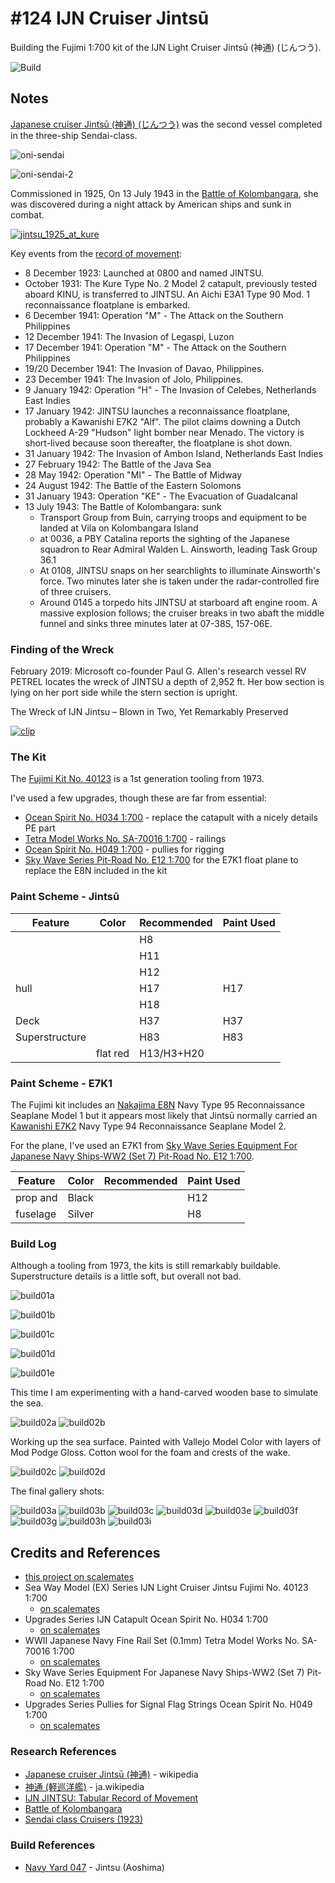 # #124 IJN Cruiser Jintsū

Building the Fujimi 1:700 kit of the IJN Light Cruiser Jintsū (神通) (じんつう).

![Build](./assets/Jintsu_build.jpg?raw=true)

## Notes

[Japanese cruiser Jintsū (神通) (じんつう)](https://en.wikipedia.org/wiki/Japanese_cruiser_Jints%C5%AB)
was the second vessel completed in the three-ship Sendai-class.

![oni-sendai](./assets/oni-sendai.jpg)

![oni-sendai-2](./assets/oni-sendai-2.jpg)

Commissioned in 1925, On 13 July 1943 in the
[Battle of Kolombangara](https://en.wikipedia.org/wiki/Battle_of_Kolombangara),
she was discovered during a night attack by American ships and sunk in combat.

[![jintsu_1925_at_kure](./assets/jintsu_1925_at_kure.jpg)](https://en.wikipedia.org/wiki/Japanese_cruiser_Jints%C5%AB)

Key events from the [record of movement](http://www.combinedfleet.com/jintsu_t.htm):

* 8 December 1923: Launched at 0800 and named JINTSU.
* October 1931: The Kure Type No. 2 Model 2 catapult, previously tested aboard KINU, is transferred to JINTSU. An Aichi E3A1 Type 90 Mod. 1 reconnaissance floatplane is embarked.
* 6 December 1941: Operation "M" - The Attack on the Southern Philippines
* 12 December 1941: The Invasion of Legaspi, Luzon
* 17 December 1941: Operation "M" - The Attack on the Southern Philippines
* 19/20 December 1941: The Invasion of Davao, Philippines.
* 23 December 1941: The Invasion of Jolo, Philippines.
* 9 January 1942: Operation "H" - The Invasion of Celebes, Netherlands East Indies
* 17 January 1942: JINTSU launches a reconnaissance floatplane, probably a Kawanishi E7K2 "Alf". The pilot claims downing a Dutch Lockheed A-29 "Hudson" light bomber near Menado. The victory is short-lived because soon thereafter, the floatplane is shot down.
* 31 January 1942: The Invasion of Ambon Island, Netherlands East Indies
* 27 February 1942: The Battle of the Java Sea
* 28 May 1942: Operation "MI" - The Battle of Midway
* 24 August 1942: The Battle of the Eastern Solomons
* 31 January 1943: Operation "KE" - The Evacuation of Guadalcanal
* 13 July 1943: The Battle of Kolombangara: sunk
    * Transport Group from Buin, carrying troops and equipment to be landed at Vila on Kolombangara Island
    * at 0036, a PBY Catalina reports the sighting of the Japanese squadron to Rear Admiral Walden L. Ainsworth, leading Task Group 36.1
    * At 0108, JINTSU snaps on her searchlights to illuminate Ainsworth's force. Two minutes later she is taken under the radar-controlled fire of three cruisers.
    * Around 0145 a torpedo hits JINTSU at starboard aft engine room. A massive explosion follows; the cruiser breaks in two abaft the middle funnel and sinks three minutes later at 07-38S, 157-06E.

### Finding of the Wreck

February 2019: Microsoft co-founder Paul G. Allen's research vessel RV PETREL locates the wreck of JINTSU a depth of 2,952 ft.
Her bow section is lying on her port side while the stern section is upright.

The Wreck of IJN Jintsu – Blown in Two, Yet Remarkably Preserved

[![clip](https://img.youtube.com/vi/ijiaixiu8Yk/0.jpg)](https://www.youtube.com/watch?v=ijiaixiu8Yk)

### The Kit

The [Fujimi Kit No. 40123](https://www.scalemates.com/kits/fujimi-40123-ijn-light-cruiser-jintsu--323315)
is a 1st generation tooling from 1973.

I've used a few upgrades, though these are far from essential:

* [Ocean Spirit No. H034 1:700](https://www.scalemates.com/kits/ocean-spirit-h034-ijn-catapult--967904) - replace the  catapult with a nicely details PE part
* [Tetra Model Works No. SA-70016 1:700](https://www.scalemates.com/kits/tetra-model-works-sa-70016-wwii-japanese-navy-fine-rail-set--1281563) - railings
* [Ocean Spirit No. H049 1:700](https://www.scalemates.com/kits/ocean-spirit-h049-pullies-signal-flag-strings--967910) - pullies for rigging
* [Sky Wave Series Pit-Road No. E12 1:700](https://www.scalemates.com/kits/pit-road-e12-equipment-japanese-navy-ships-ww2-set-7--1245027) for the E7K1 float plane to replace the E8N included in the kit

### Paint Scheme - Jintsū

| Feature               | Color                | Recommended | Paint Used |
|-----------------------|----------------------|-------------|------------|
|                       |                      | H8          |            |
|                       |                      | H11         |            |
|                       |                      | H12         |            |
| hull                  |                      | H17         | H17        |
|                       |                      | H18         |            |
| Deck                  |                      | H37         | H37        |
| Superstructure        |                      | H83         | H83        |
|                       | flat red             | H13/H3+H20  |            |

### Paint Scheme - E7K1

The Fujimi kit includes an [Nakajima E8N](https://en.wikipedia.org/wiki/Nakajima_E8N) Navy Type 95 Reconnaissance Seaplane Model 1
but it appears most likely that Jintsū normally carried an
[Kawanishi E7K2](https://en.wikipedia.org/wiki/Kawanishi_E7K) Navy Type 94 Reconnaissance Seaplane Model 2.

For the plane, I've used an E7K1 from [Sky Wave Series Equipment For Japanese Navy Ships-WW2 (Set 7) Pit-Road No. E12 1:700](https://www.scalemates.com/kits/pit-road-e12-equipment-japanese-navy-ships-ww2-set-7--1245027).

| Feature                  | Color                | Recommended | Paint Used |
|--------------------------|----------------------|-------------|------------|
| prop and                 | Black                |             | H12        |
| fuselage                 | Silver               |             | H8         |

### Build Log

Although a tooling from 1973, the kits is still remarkably buildable. Superstructure details is a little soft, but overall not bad.

![build01a](./assets/build01a.jpg?raw=true)

![build01b](./assets/build01b.jpg?raw=true)

![build01c](./assets/build01c.jpg?raw=true)

![build01d](./assets/build01d.jpg?raw=true)

![build01e](./assets/build01e.jpg?raw=true)

This time I am experimenting with a hand-carved wooden base to simulate the sea.

![build02a](./assets/build02a.jpg?raw=true)
![build02b](./assets/build02b.jpg?raw=true)

Working up the sea surface. Painted with Vallejo Model Color with layers of Mod Podge Gloss. Cotton wool for the foam and crests of the wake.

![build02c](./assets/build02c.jpg?raw=true)
![build02d](./assets/build02d.jpg?raw=true)

The final gallery shots:

![build03a](./assets/build03a.jpg?raw=true)
![build03b](./assets/build03b.jpg?raw=true)
![build03c](./assets/build03c.jpg?raw=true)
![build03d](./assets/build03d.jpg?raw=true)
![build03e](./assets/build03e.jpg?raw=true)
![build03f](./assets/build03f.jpg?raw=true)
![build03g](./assets/build03g.jpg?raw=true)
![build03h](./assets/build03h.jpg?raw=true)
![build03i](./assets/build03i.jpg?raw=true)

## Credits and References

* [this project on scalemates](https://www.scalemates.com/profiles/mate.php?id=74137&p=projects&project=139014)
* Sea Way Model (EX) Series IJN Light Cruiser Jintsu Fujimi No. 40123 1:700
    * [on scalemates](https://www.scalemates.com/kits/fujimi-40123-ijn-light-cruiser-jintsu--323315)
* Upgrades Series IJN Catapult Ocean Spirit No. H034 1:700
    * [on scalemates](https://www.scalemates.com/kits/ocean-spirit-h034-ijn-catapult--967904)
* WWII Japanese Navy Fine Rail Set (0.1mm) Tetra Model Works No. SA-70016 1:700
    * [on scalemates](https://www.scalemates.com/kits/tetra-model-works-sa-70016-wwii-japanese-navy-fine-rail-set--1281563)
* Sky Wave Series Equipment For Japanese Navy Ships-WW2 (Set 7) Pit-Road No. E12 1:700
    * [on scalemates](https://www.scalemates.com/kits/pit-road-e12-equipment-japanese-navy-ships-ww2-set-7--1245027)
* Upgrades Series Pullies for Signal Flag Strings Ocean Spirit No. H049 1:700
    * [on scalemates](https://www.scalemates.com/kits/ocean-spirit-h049-pullies-signal-flag-strings--967910)

### Research References

* [Japanese cruiser Jintsū (神通)](https://en.wikipedia.org/wiki/Japanese_cruiser_Jints%C5%AB) - wikipedia
* [神通 (軽巡洋艦)](https://ja.wikipedia.org/wiki/%E7%A5%9E%E9%80%9A_(%E8%BB%BD%E5%B7%A1%E6%B4%8B%E8%89%A6)) - ja.wikipedia
* [IJN JINTSU: Tabular Record of Movement](http://www.combinedfleet.com/jintsu_t.htm)
* [Battle of Kolombangara](https://en.wikipedia.org/wiki/Battle_of_Kolombangara)
* [Sendai class Cruisers (1923)](https://naval-encyclopedia.com/ww2/japan/sendai-class-cruisers.php)

### Build References

* [Navy Yard 047](https://kaiga.co.jp/publication/books/%e3%83%8d%e3%82%a4%e3%83%93%e3%83%bc%e3%83%a4%e3%83%bc%e3%83%89-vol-47-%e3%82%a2%e3%83%bc%e3%83%9e%e3%83%bc%e3%83%a2%e3%83%87%e3%83%aa%e3%83%b3%e3%82%b02021%e5%b9%b47%e6%9c%88%e5%8f%b7%e5%88%a5/) - Jintsu (Aoshima)
